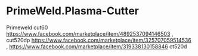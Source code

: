 # PrimeWeld.Plasma-Cutter
Primeweld cut60 https://www.facebook.com/marketplace/item/4892537094146503 , cut520dp https://www.facebook.com/marketplace/item/325707059514536 , https://www.facebook.com/marketplace/item/319338130158846 ct520d
